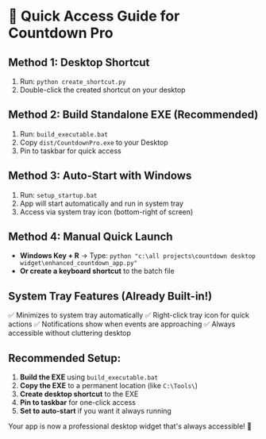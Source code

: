 # 🚀 Quick Access Guide for Countdown Pro

## Method 1: Desktop Shortcut
1. Run: `python create_shortcut.py`
2. Double-click the created shortcut on your desktop

## Method 2: Build Standalone EXE (Recommended)
1. Run: `build_executable.bat`
2. Copy `dist/CountdownPro.exe` to your Desktop
3. Pin to taskbar for quick access

## Method 3: Auto-Start with Windows
1. Run: `setup_startup.bat`
2. App will start automatically and run in system tray
3. Access via system tray icon (bottom-right of screen)

## Method 4: Manual Quick Launch
- **Windows Key + R** → Type: `python "c:\all projects\countdown desktop widget\enhanced_countdown_app.py"`
- **Or create a keyboard shortcut** to the batch file

## System Tray Features (Already Built-in!)
✅ Minimizes to system tray automatically
✅ Right-click tray icon for quick actions
✅ Notifications show when events are approaching
✅ Always accessible without cluttering desktop

## Recommended Setup:
1. **Build the EXE** using `build_executable.bat`
2. **Copy the EXE** to a permanent location (like `C:\Tools\`)
3. **Create desktop shortcut** to the EXE
4. **Pin to taskbar** for one-click access
5. **Set to auto-start** if you want it always running

Your app is now a professional desktop widget that's always accessible! 🎯
